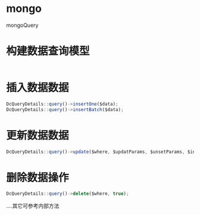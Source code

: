 # mongo 
mongoQuery

# 构建数据查询模型
```javascript 

 ```
# 插入数据数据
```javascript 
DcQueryDetails::query()->insertOne($data);
DcQueryDetails::query()->insertBatch($data);
 ```
# 更新数据数据
```javascript 
DcQueryDetails::query()->update($where, $updatParams, $unsetParams, $incParams, $multi, $upsert);
 ```
# 删除数据操作
```javascript 
DcQueryDetails::query()->delete($where, true);
 ```
....其它可参考内部方法

